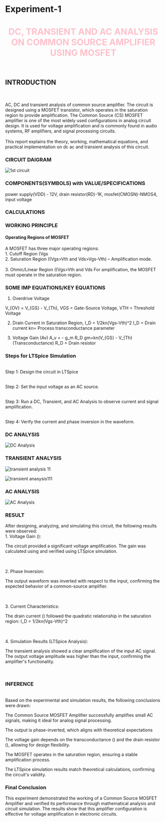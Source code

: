 # Experiment-1  
<body>
<center>
  <font color="pink">

 <h1>DC, TRANSIENT AND AC ANALYSIS ON COMMON SOURCE AMPLIFIER USING MOSFET</h1>
 </font>
 </center>
 </body>
 <br>
 <h2> INTRODUCTION </h2>  </br> 
     <br>
   AC, DC and transient analysis of common source amplifier. The circuit is designed using a MOSFET transistor, which operates in the saturation region to provide amplification.      
The Common Source (CS) MOSFET amplifier is one of the most widely used configurations in analog circuit design. It is used for voltage amplification and is commonly found in audio systems, RF amplifiers, and signal processing circuits.</br>
<br>
This report explains the theory, working, mathematical equations, and practical implementation on dc ac and transient analysis of this circuit.
</br>
<h3>CIRCUIT DAIGRAM</h3>

![1st circuit](https://github.com/user-attachments/assets/e782bc5f-df49-4a4e-840a-5448a22dd3d3)


 <h3> COMPONENTS(SYMBOLS) with VALUE/SPECIFICATIONS </h3>
 <p>
 power supply(VDD) - 12V,
 drain resistor(RD)-1K,
 mosfet(CMOSN)-NMOS4,
 input voltage<VIN) - AC signal,
 ground-0v.
 </p>

   <h3>CALCULATIONS</h3>



   
  <h3>WORKING PRINCIPLE</h3>
<h4>Operating Regions of MOSFET</h4>
A MOSFET has three major operating regions:
<br>1. Cutoff Region (Vgs<Vth) – No current flows.</br>
<br>2. Saturation Region ((Vgs>Vth and Vds>Vgs-Vth) – Amplification mode.</br>
<br>3. Ohmic/Linear Region ((Vgs>Vth and Vds<Vgs-Vth) – Acts as a resistor.</br>
For amplification, the MOSFET must operate in the saturation region.

 <h3>SOME IMP EQUATIONS/KEY EQUATIONS</h3> 

1. Overdrive Voltage

V_{OV} = V_{GS} - V_{Th},    VGS = Gate-Source Voltage,      VTH = Threshold Voltage

2. Drain Current in Saturation Region,     I_D = 1/2kn(Vgs-Vth)^2      I_D = Drain current      kn= Process transconductance parameter

3. Voltage Gain (Av)     A_v = - g_m R_D     gm=kn(V_{GS} - V_{Th}
 (Transconductance)    R_D = Drain resistor

<h3>Steps for LTSpice Simulation</h3>

<br>Step 1: Design the circuit in LTSpice</br>

<br>Step 2: Set the input voltage as an AC source.</br>

<br>Step 3: Run a DC, Transient, and AC Analysis to observe current and signal amplification.</br>

<br>Step 4: Verify the current and phase inversion in the waveform.</br>

<h3>DC ANALYSIS</h3>

![DC Analysis](https://github.com/user-attachments/assets/01ee2d9f-a943-4943-b484-2d63cd7a4095)



<h3> TRANSIENT ANALYSIS</h3>

![transient analysis 11](https://github.com/user-attachments/assets/38deecdd-d963-449b-82f1-cd57f570572d)

![transient anasysis111](https://github.com/user-attachments/assets/744fd8d5-cf29-47e7-869f-f8537cd2f8d7)




<h3>AC ANALYSIS</h3>

![AC Analysis](https://github.com/user-attachments/assets/e2d11372-e388-4a51-ac51-9d647d97937f)



<h3>RESULT</h3>
After designing, analyzing, and simulating this circuit, the following results were observed:
<br>1. Voltage Gain ():
<p>The circuit provided a significant voltage amplification.
The gain was calculated using  and verified using LTSpice simulation.</p></br>
<br>2. Phase Inversion:
<p>The output waveform was inverted with respect to the input, confirming the expected behavior of a common-source amplifier.</p><br>
<br>3. Current Characteristics:
<p>The drain current () followed the quadratic relationship in the saturation region:
 I_D = 1/2kn(Vgs-Vth)^2</p></br>
 <br>4. Simulation Results (LTSpice Analysis):
<p>The transient analysis showed a clear amplification of the input AC signal.
The output voltage amplitude was higher than the input, confirming the amplifier's functionality.</p></br>

<h3>INFERENCE</h3>
<br>Based on the experimental and simulation results, the following conclusions were drawn:

The Common Source MOSFET Amplifier successfully amplifies small AC signals, making it ideal for analog signal processing.

The output is phase-inverted, which aligns with theoretical expectations

The voltage gain depends on the transconductance () and the drain resistor (), allowing for design flexibility.

The MOSFET operates in the saturation region, ensuring a stable amplification process.

The LTSpice simulation results match theoretical calculations, confirming the circuit's validity.</br>

<h3>Final Conclusion</h3>
<p>This experiment demonstrated the working of a Common Source MOSFET Amplifier and verified its performance through mathematical analysis and circuit simulation. The results show that this amplifier configuration is effective for voltage amplification in electronic circuits.</p>






    
